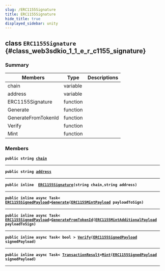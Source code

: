 ```yaml
---
slug: /ERC1155Signature
title: ERC1155Signature
hide_title: true
displayed_sidebar: unity
---
```


## class `ERC1155Signature` {#class_web3sdkio_1_1_e_r_c1155_signature}

### Summary

| Members | Type | Descriptions |
| ------- | ---- | ------------ |
| chain | variable |  |
| address | variable |  |
| ERC1155Signature | function |  |
| Generate | function |  |
| GenerateFromTokenId | function |  |
| Verify | function |  |
| Mint | function |  |

### Members

**`public string `[`chain`](#class_web3sdkio_1_1_e_r_c1155_signature_1abcfdddf4530099b8b8823639dc0ce58a)**

---

**`public string `[`address`](#class_web3sdkio_1_1_e_r_c1155_signature_1a399b451f38bb51a5fe958c9b4cd9c435)**

---

**`public inline  `[`ERC1155Signature`](#class_web3sdkio_1_1_e_r_c1155_signature_1a4119b4ccb5797f9cedf74f900348a1f5)`(string chain,string address)`**

---

**`public inline async Task< `[`ERC1155SignedPayload`](docs/unity/ERC1155SignedPayload.md#struct_web3sdkio_1_1_e_r_c1155_signed_payload)` > `[`Generate`](#class_web3sdkio_1_1_e_r_c1155_signature_1a7a19d9f81e0f69243a28a37ad3f7aa3d)`(`[`ERC1155MintPayload`](docs/unity/ERC1155MintPayload.md#class_web3sdkio_1_1_e_r_c1155_mint_payload)` payloadToSign)`**

---

**`public inline async Task< `[`ERC1155SignedPayload`](docs/unity/ERC1155SignedPayload.md#struct_web3sdkio_1_1_e_r_c1155_signed_payload)` > `[`GenerateFromTokenId`](#class_web3sdkio_1_1_e_r_c1155_signature_1adae7a92cab92a99f68fb0e3adb8d485b)`(`[`ERC1155MintAdditionalPayload`](docs/unity/ERC1155MintAdditionalPayload.md#class_web3sdkio_1_1_e_r_c1155_mint_additional_payload)` payloadToSign)`**

---

**`public inline async Task< bool > `[`Verify`](#class_web3sdkio_1_1_e_r_c1155_signature_1aa8883eef959cfe7c12b55738d4994aae)`(`[`ERC1155SignedPayload`](docs/unity/ERC1155SignedPayload.md#struct_web3sdkio_1_1_e_r_c1155_signed_payload)` signedPayload)`**

---

**`public inline async Task< `[`TransactionResult`](docs/unity/TransactionResult.md#class_web3sdkio_1_1_transaction_result)` > `[`Mint`](#class_web3sdkio_1_1_e_r_c1155_signature_1a80df859d6f1137dcdf892d2e1cbfb292)`(`[`ERC1155SignedPayload`](docs/unity/ERC1155SignedPayload.md#struct_web3sdkio_1_1_e_r_c1155_signed_payload)` signedPayload)`**

---
